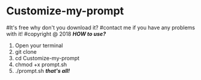 # Customize-my-prompt
#It's free why don't you download it?
#contact me if you have any problems with it!
#copyright @ 2018
***HOW to use?***
1. Open your terminal
2. git clone 
3. cd Customize-my-prompt
4. chmod +x prompt.sh
5. ./prompt.sh
***that's all!***
